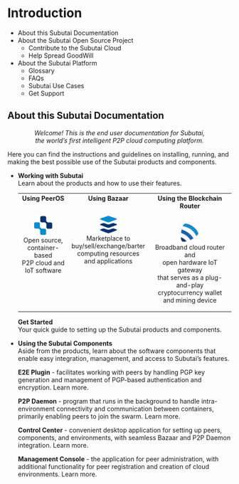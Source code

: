 # Introduction
- About this Subutai Documentation
- About the Subutai Open Source Project
  - Contribute to the Subutai Cloud
  - Help Spread GoodWill
- About the Subutai Platform
  - Glossary
  - FAQs
  - Subutai Use Cases
  - Get Support

## About this Subutai Documentation
<p align="center"><i>Welcome! This is the end user documentation for Subutai, </br> the world’s first intelligent P2P cloud computing platform.</i></p>

Here you can find the instructions and guidelines on installing, running, and making the best possible use of the Subutai products and components.

- **Working with Subutai**  
  Learn about the products and how to use their features.
  
  <table> 
  <tr align="center" valign="top">
    <td><b>Using PeerOS</b> 
     <p></br><img src="https://github.com/MarilizaC/doc-files/blob/master/icon_peerOS.png"></img> 
     </br>Open source, </br> container-based </br> P2P cloud and </br> IoT software</p>
    </td>
    <td><b>Using Bazaar</b>
     <p></br><img src="https://github.com/MarilizaC/doc-files/blob/master/icon_bazaar.png"></img> 
     </br>Marketplace to </br> buy/sell/exchange/barter </br> computing resources </br> and applications</p>
    </td>
    <td><b>Using the Blockchain Router</b>
      <p></br><img src="https://github.com/MarilizaC/doc-files/blob/master/icon_brouter.png"></img> 
      </br>Broadband cloud router and </br> open hardware IoT gateway </br> that serves as a plug-and-play </br> cryptocurrency wallet         </br>and mining device</p>
    </td>  
  </tr>
  </table>
  
  **Get Started**  
  Your quick guide to setting up the Subutai products and components.

- **Using the Subutai Components**  
 Aside from the products, learn about the software components that enable easy integration, management, and access to Subutai’s   features.  
  
  **E2E Plugin** - facilitates working with peers by handling PGP key generation and management of PGP-based authentication and encryption. Learn more.  
  
  **P2P Daemon** - program that runs in the background to handle intra-environment  connectivity and communication between containers, primarily enabling peers to join the swarm. Learn more.  
  
  **Control Center** - convenient desktop application for setting up peers, components, and environments, with seamless Bazaar and P2P Daemon integration. Learn more.  
  
  **Management Console** - the application for peer administration, with additional functionality for peer registration and creation of cloud environments. Learn more.  
